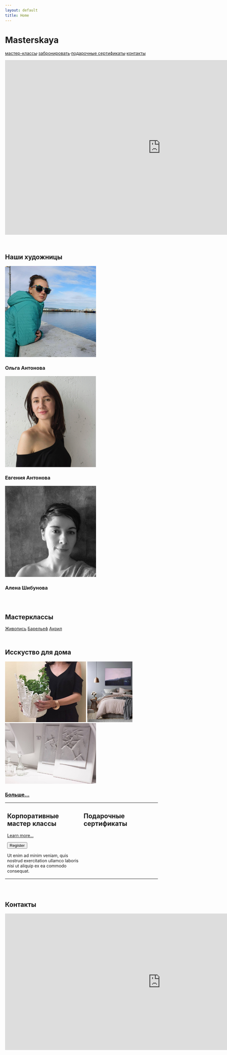 ```yaml
---
layout: default
title: Home
---
```

<h1>Masterskaya</h1>
<p class="menu">
  <a href="#masterclasses">мастер-классы</a><span class="dot">·</span><a href="#rsvp">забронировать</a><span class="dot">·</span><a href="#gift-certificates">подарочные сертификаты</a><span class="dot">·</span><a href="#contacts">контакты</a>
</p>

<div id="video" align="center">
  <iframe
    width="1024"
    height="576"
    src="https://www.youtube.com/embed/3GG6V4ZDTXs"
    frameborder="0"
    allow="accelerometer; autoplay; encrypted-media; gyroscope; picture-in-picture"
    allowfullscreen>
  </iframe>
</div>

<div id="out-painters" style="padding-top: 2em">
  <h2>Наши художницы</h2>
  <div class="painter">
    <img src="img/olga.jpg" width="300px">
    <h3>
      <a href="https://www.facebook.com/olga.antonova.art"><i class="fab fa-facebook"></i></a>
      <a href="https://www.instagram.com/olma__/"><i class="fab fa-instagram"></i></a>
      Ольга Антонова
    </h3>
  </div>
  <div class="painter">
    <img src="img/eugenia.jpg" width="300px">
    <h3>
      <a href="https://www.facebook.com/evgenia.antonova.39"><i class="fab fa-facebook"></i></a>
      <a href="https://www.instagram.com/antonova_art/"><i class="fab fa-instagram"></i></a>
      Евгения Антонова
    </h3>
  </div>
  <div class="painter">
    <img src="img/alena.jpg" width="300px">
    <h3>
      <a href="https://www.facebook.com/alena.bondarenko.77"><i class="fab fa-facebook"></i></a>
      <a href="https://www.instagram.com/shybunova/"><i class="fab fa-instagram"></i></a>
      Алена Шибунова
    </h3>
  </div>
</div>

<div id="masterclasses" style="padding-top: 2em">
  <h2>Мастерклассы</h2>
  <a href="/painting" class="ms-class ms-main-painting">Живопись</a>
  <a href="/bas-relief" class="ms-class ms-main-bas-relief">Барельеф</a>
  <a href="/acrylic" class="ms-class ms-main-acrylic">Акрил</a>
</div>

<div id="house-arts" style="padding-top: 2em">
  <h2>Исскуство для дома</h2>
  <a href="#"><img src="img/house-arts-1.jpg" height="200px"></a>
  <a href="#"><img src="img/house-arts-2.jpg" height="200px"></a>
  <a href="#"><img src="img/house-arts-3.jpg" height="200px"></a>
  <h3><a href="#">Больше...</a></h3>
</div>

<table width="100%">
  <tr>
    <td width="50%" valign="top">
      <h2 id="corporate">Корпоративные мастер классы</h2>
      <p>
        <a href="/corporate">Learn more...</a>
      </p>
        <form action="/abc"><input type="Submit" value="Register"/></form>
      <p>
        Ut enim ad minim veniam, quis nostrud exercitation ullamco laboris nisi ut aliquip ex ea commodo consequat.
      </p>
    </td>
    <td width="50%" valign="top">
      <h2 id="gift-certificates">Подарочные сертификаты</h2>
    </td>
  </tr>
</table>

<div id="contacts" style="padding-top: 2em">
  <h2>Контакты</h2>
  <iframe src="https://www.google.com/maps/embed?pb=!1m18!1m12!1m3!1d1269.8830619758999!2d30.43763968158482!3d50.464079679582845!2m3!1f0!2f0!3f0!3m2!1i1024!2i768!4f13.1!3m3!1m2!1s0x0%3A0x918430a76842d60!2z0JbQmiAiR29sZGVuIFBhcmsi!5e0!3m2!1sen!2sua!4v1548710047119" width="1024" height="450" frameborder="0" style="border:0" allowfullscreen></iframe>
</div>
